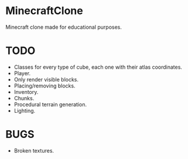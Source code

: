 # MinecraftClone

Minecraft clone made for educational purposes.

# TODO

- Classes for every type of cube, each one with their atlas coordinates.
- Player.
- Only render visible blocks.
- Placing/removing blocks.
- Inventory.
- Chunks.
- Procedural terrain generation.
- Lighting.

# BUGS

- Broken textures.
